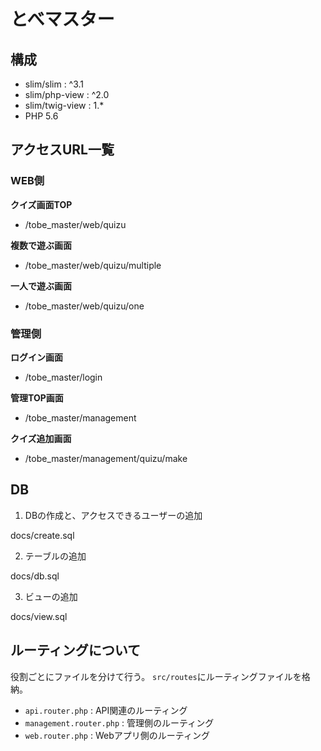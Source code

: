 # とべマスター

## 構成
* slim/slim      : ^3.1
* slim/php-view  : ^2.0
* slim/twig-view : 1.*
* PHP 5.6


## アクセスURL一覧

### WEB側

**クイズ画面TOP**
* /tobe_master/web/quizu


**複数で遊ぶ画面**
* /tobe_master/web/quizu/multiple


**一人で遊ぶ画面**
* /tobe_master/web/quizu/one



### 管理側

**ログイン画面**
* /tobe_master/login

**管理TOP画面**
* /tobe_master/management

**クイズ追加画面**
* /tobe_master/management/quizu/make


## DB

1. DBの作成と、アクセスできるユーザーの追加

docs/create.sql

2. テーブルの追加

docs/db.sql

3. ビューの追加

docs/view.sql


## ルーティングについて

役割ごとにファイルを分けて行う。
`src/routes`にルーティングファイルを格納。

* `api.router.php` : API関連のルーティング
* `management.router.php` : 管理側のルーティング
* `web.router.php` : Webアプリ側のルーティング